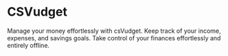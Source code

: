 # CSVudget
Manage your money effortlessly with csVudget. Keep track of your income, expenses, and savings goals. Take control of your finances effortlessly and entirely offline.
